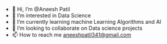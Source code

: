 - 👋 Hi, I’m @Aneesh Patil
- 👀 I’m interested in Data Science 
- 🌱 I’m currently learning machine Learning Algorithms and AI
- 💞️ I’m looking to collaborate on Data science projects
- 📫 How to reach me aneeshpatil341@gmail.com

 
